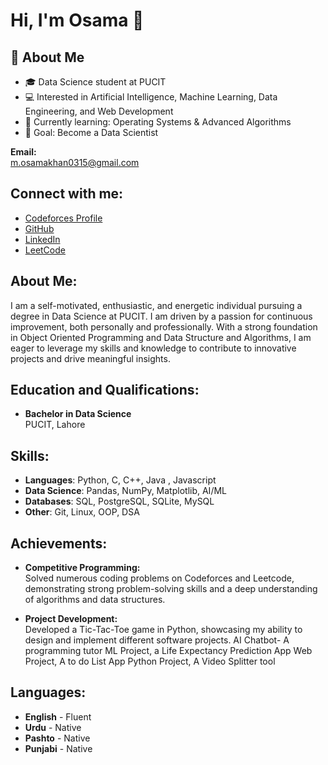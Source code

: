 # Hi, I'm Osama 👋

## 🚀 About Me
- 🎓 Data Science student at PUCIT  
- 💻 Interested in Artificial Intelligence, Machine Learning, Data Engineering, and Web Development  
- 🌱 Currently learning: Operating Systems & Advanced Algorithms  
- 🎯 Goal: Become a Data Scientist
  
**Email:**  
[m.osamakhan0315@gmail.com](mailto:m.osamakhan0315@gmail.com)        
   
## Connect with me:
- [Codeforces Profile](https://codeforces.com/profile/OSAMA_KHAN)
- [GitHub](https://github.com/ok315)
- [LinkedIn](https://www.linkedin.com/in/muhammad-osama-khan-4573a6295/)
- [LeetCode](https://leetcode.com/u/osama_k/)

## About Me:
I am a self-motivated, enthusiastic, and energetic individual pursuing a degree in Data Science at PUCIT. I am driven by a passion for continuous improvement, both personally and professionally. With a strong foundation in Object Oriented Programming and Data Structure and Algorithms, I am eager to leverage my skills and knowledge to contribute to innovative projects and drive meaningful insights.

## Education and Qualifications:
- **Bachelor in Data Science**  
  PUCIT, Lahore

## Skills:
- **Languages**: Python, C, C++, Java , Javascript
- **Data Science**: Pandas, NumPy, Matplotlib, AI/ML  
- **Databases**: SQL, PostgreSQL, SQLite, MySQL  
- **Other**: Git, Linux, OOP, DSA


## Achievements:
- **Competitive Programming:**  
  Solved numerous coding problems on Codeforces and Leetcode, demonstrating strong problem-solving skills and a deep understanding of algorithms and data structures.

- **Project Development:**  
  Developed a Tic-Tac-Toe game in Python, showcasing my ability to design and implement different software projects.
  AI Chatbot- A programming tutor
  ML Project, a Life Expectancy Prediction App
  Web Project, A to do List App
  Python Project, A Video Splitter tool

## Languages:
- **English** - Fluent
- **Urdu** - Native
- **Pashto** - Native
- **Punjabi** - Native

